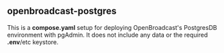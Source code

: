 ## openbroadcast-postgres
This is a **compose.yaml** setup for deploying OpenBroadcast's PostgresDB environment with pgAdmin. It does not include any data or the required **.env**/etc keystore. 